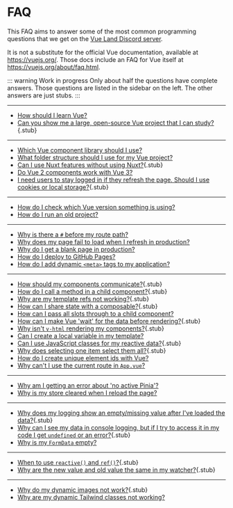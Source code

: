 <script setup>
import { h, resolveComponent } from 'vue'
const Badge = resolveComponent('Badge')
const Stub = () => h(
  Badge,
  {
    text: 'stub',
    title: 'Stub: The answer to this question is currently incomplete',
    type: 'warning'
  }
)
</script>

# FAQ

This FAQ aims to answer some of the most common programming questions that we get on the [Vue Land Discord server](https://chat.vuejs.org/).

It is not a substitute for the official Vue documentation, available at <https://vuejs.org/>. Those docs include an FAQ for Vue itself at <https://vuejs.org/about/faq.html>.

::: warning Work in progress
Only about half the questions have complete answers. Those questions are listed in the sidebar on the left. The other answers are just stubs.
:::

---

<!-- Learning -->

- [How should I learn Vue?](learning-vue)
- [Can you show me a large, open-source Vue project that I can study?](large-example-applications){.stub} <Stub />

---

<!-- New project decisions -->

- [Which Vue component library should I use?](component-library)
- [What folder structure should I use for my Vue project?](folder-structure)
- [Can I use Nuxt features without using Nuxt?](nuxt-features){.stub} <Stub />
- [Do Vue 2 components work with Vue 3?](vue-2-components-in-vue-3)
- [I need users to stay logged in if they refresh the page. Should I use cookies or local storage?](cookies-local-storage){.stub} <Stub />

---

<!-- Working with npm -->

- [How do I check which Vue version something is using?](checking-versions)
- [How do I run an old project?](running-old-projects)

---

<!-- Deployment -->

- [Why is there a `#` before my route path?](hash-before-route-path)
- [Why does my page fail to load when I refresh in production?](production-page-refresh)
- [Why do I get a blank page in production?](blank-page-in-production)
- [How do I deploy to GitHub Pages?](github-pages)
- [How do I add dynamic `<meta>` tags to my application?](dynamic-meta-tags)

---

<!-- Vue code patterns -->

- [How should my components communicate?](component-communication){.stub} <Stub />
- [How do I call a method in a child component?](invoking-child-methods){.stub} <Stub />
- [Why are my template refs not working?](template-refs){.stub} <Stub />
- [How can I share state with a composable?](sharing-state){.stub} <Stub />
- [How can I pass all slots through to a child component?](forwarding-slots)
- [How can I make Vue 'wait' for the data before rendering?](delaying-rendering){.stub} <Stub />
- [Why isn't `v-html` rendering my components?](components-in-v-html){.stub} <Stub />
- [Can I create a local variable in my template?](template-local-variables)
- [Can I use JavaScript classes for my reactive data?](reactivity-and-classes){.stub} <Stub />
- [Why does selecting one item select them all?](independent-selections){.stub} <Stub />
- [How do I create unique element ids with Vue?](unique-element-ids)
- [Why can't I use the current route in `App.vue`?](accessing-the-route)

---

<!-- Pinia -->

- [Why am I getting an error about 'no active Pinia'?](no-active-pinia)
- [Why is my store cleared when I reload the page?](persisting-a-store)

---

<!-- Debugging -->

- [Why does my logging show an empty/missing value after I've loaded the data?](logging-after-loading){.stub} <Stub />
- [Why can I see my data in console logging, but if I try to access it in my code I get `undefined` or an error?](logging-is-live){.stub} <Stub />
- [Why is my `FormData` empty?](empty-formdata)

---

<!-- Common Vue misunderstandings -->

- [When to use `reactive()` and `ref()`?](reactive-ref){.stub} <Stub />
- [Why are the new value and old value the same in my watcher?](deep-watcher-values){.stub} <Stub />

---

<!-- Common tooling problems -->

- [Why do my dynamic images not work?](dynamic-images){.stub} <Stub />
- [Why are my dynamic Tailwind classes not working?](missing-tailwind-classes)

<style scoped>
.stub {
  opacity: 0.6;
}

.stub:hover {
  opacity: 1;
}
</style>
